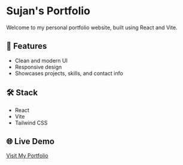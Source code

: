 # Sujan's Portfolio

Welcome to my personal portfolio website, built using React and Vite.

## 🚀 Features

- Clean and modern UI
- Responsive design
- Showcases projects, skills, and contact info

## 🛠️ Stack

- React
- Vite
- Tailwind CSS

## 🌐 Live Demo

[Visit My Portfolio](https://yourname.netlify.app)
